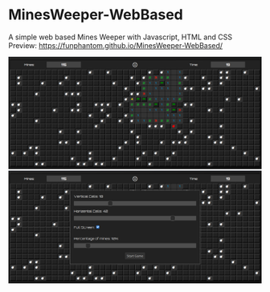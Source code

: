 # MinesWeeper-WebBased
A simple web based Mines Weeper with Javascript, HTML and CSS
Preview: https://funphantom.github.io/MinesWeeper-WebBased/

<img alt="Game Screenshot" src='ScreenShots/Screenshot at 2020-09-29 18-05-47.png' />
<img alt="Game Screenshot" src='ScreenShots/Screenshot at 2020-09-29 18-05-57.png' />
